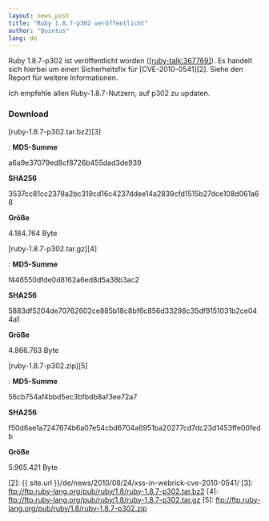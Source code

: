 ```yaml
---
layout: news_post
title: "Ruby 1.8.7-p302 veröffentlicht"
author: "Quintus"
lang: de
---
```


Ruby 1.8.7-p302 ist veröffentlicht worden ([\[ruby-talk:367769\]][1]).
Es handelt sich hierbei um einen Sicherheitsfix für [CVE-2010-0541][2].
Siehe den Report für weitere Informationen.

Ich empfehle allen Ruby-1.8.7-Nutzern, auf p302 zu updaten.

### Download

[ruby-1.8.7-p302.tar.bz2][3]

: **MD5-Summe**

  a6a9e37079ed8cf8726b455dad3de939

  **SHA256**

  3537cc81cc2378a2bc319cd16c4237ddee14a2839cfd1515b27dce108d061a68

  **Größe**

  4\.184.764 Byte

[ruby-1.8.7-p302.tar.gz][4]

: **MD5-Summe**

  f446550dfde0d8162a6ed8d5a38b3ac2

  **SHA256**

  5883df5204de70762602ce885b18c8bf6c856d33298c35df9151031b2ce044a1

  **Größe**

  4\.866.763 Byte

[ruby-1.8.7-p302.zip][5]

: **MD5-Summe**

  56cb754af4bbd5ec3bfbdb8af3ee72a7

  **SHA256**

  f50d6ae1a7247674b6a07e54cbd6704a6951ba20277cd7dc23d1453ffe00fedb

  **Größe**

  5\.965.421 Byte



[1]: http://blade.nagaokaut.ac.jp/cgi-bin/scat.rb/ruby/ruby-talk/367769
[2]: {{ site.url }}/de/news/2010/08/24/xss-in-webrick-cve-2010-0541/
[3]: ftp://ftp.ruby-lang.org/pub/ruby/1.8/ruby-1.8.7-p302.tar.bz2
[4]: ftp://ftp.ruby-lang.org/pub/ruby/1.8/ruby-1.8.7-p302.tar.gz
[5]: ftp://ftp.ruby-lang.org/pub/ruby/1.8/ruby-1.8.7-p302.zip

